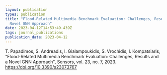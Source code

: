 ```yaml
---
layout: publication
types: publication
title: "Flood-Related Multimedia Benchmark Evaluation: Challenges, Results and a
  Novel GNN Approach"
date: 2023-04-12T14:53:49.439Z
tags: journal_publications
publication_date: 2023-04-12
---
```

<!--StartFragment-->

T. Papadimos, S. Andreadis, I. Gialampoukidis, S. Vrochidis, I. Kompatsiaris, "Flood-Related Multimedia Benchmark Evaluation: Challenges, Results and a Novel GNN Approach", Sensors, vol. 23, no. 7, 2023. <https://doi.org/10.3390/s23073767>

<!--EndFragment-->